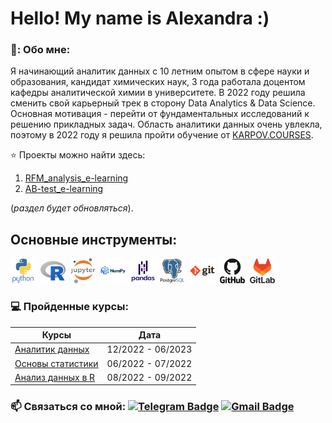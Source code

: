 # Hello! My name is Alexandra :)

### 👩: Обо мне:

Я начинающий аналитик данных с 10 летним опытом в сфере науки и образования, кандидат химических наук, 3 года работала доцентом кафедры аналитической химии в университете.
В 2022 году решила сменить свой карьерный трек в сторону Data Analytics & Data Science. Основная мотивация - перейти от фундаментальных исследований к решению прикладных задач. Область аналитики данных очень увлекла, поэтому в 2022 году я решила пройти обучение от [KARPOV.COURSES](https://karpov.courses/).

⭐ Проекты можно найти здесь:
1. [RFM_analysis_e-learning](https://github.com/alexandra-arzhanukhina/RFM_analysis_e-learning)
2. [AB-test_e-learning](https://github.com/alexandra-arzhanukhina/AB-test_e-learning)
   
(*раздел будет обновляться*).

## Основные инструменты:

<div>
  <img src="https://github.com/devicons/devicon/blob/master/icons/python/python-original-wordmark.svg" title="Python" width="40" height="40"/>&nbsp;
  <img src="https://github.com/devicons/devicon/blob/master/icons/r/r-original.svg" title="R" alt="R" width="40" height="40"/>&nbsp;
  <img src="https://github.com/devicons/devicon/blob/master/icons/jupyter/jupyter-original-wordmark.svg" title="Jupyter" width="40" height="40"/>&nbsp;
  <img src="https://github.com/devicons/devicon/blob/master/icons/numpy/numpy-original-wordmark.svg" title="NumPy" width="40" height="40"/>&nbsp;
  <img src="https://github.com/devicons/devicon/blob/master/icons/pandas/pandas-original-wordmark.svg" title="Pandas" alt="Pandas" width="40" height="40"/>&nbsp;
  <img src="https://github.com/devicons/devicon/blob/master/icons/postgresql/postgresql-original-wordmark.svg" title="PostgreSQL" alt="PostgreSQL" width="40" height="40"/>&nbsp;
  <img src="https://github.com/devicons/devicon/blob/master/icons/git/git-original-wordmark.svg" title="Git" width="40" height="40"/>&nbsp;
  <img src="https://github.com/devicons/devicon/blob/master/icons/github/github-original-wordmark.svg" title="GitHub" width="40" height="40"/>&nbsp;
  <img src="https://github.com/devicons/devicon/blob/master/icons/gitlab/gitlab-original-wordmark.svg" title="GitLab" width="40" height="40"/>&nbsp


### 💻 Пройденные курсы:

| Курсы                                                           | Дата              |
| ----------------------------------------------------------------| :---------------: |
| [Аналитик данных](https://karpov.courses/analytics)             | 12/2022 - 06/2023 |
| [Основы статистики](https://stepik.org/course/76/syllabus)      | 06/2022 - 07/2022 |
| [Анализ данных в R](https://stepik.org/course/129/syllabus)     | 08/2022 - 09/2022 |

### :mailbox: Cвязаться со мной: [![Telegram Badge](https://img.shields.io/badge/-alexandra_arzhanukhina-blue?style=flat&logo=Telegram&logoColor=white)](https://t.me/alexandra_arzhanukhina) [![Gmail Badge](https://img.shields.io/badge/-Gmail-red?style=flat&logo=Gmail&logoColor=white)](mailto:alexadanchuk@gmail.com)
